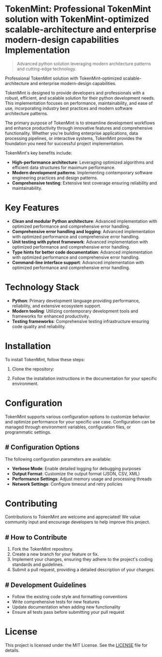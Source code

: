 <!-- fallback_TokenMint_20250902113537_10894 -->

# TokenMint: Professional TokenMint solution with TokenMint-optimized scalable-architecture and enterprise modern-design capabilities Implementation
> Advanced python solution leveraging modern architecture patterns and cutting-edge technology.

Professional TokenMint solution with TokenMint-optimized scalable-architecture and enterprise modern-design capabilities.

TokenMint is designed to provide developers and professionals with a robust, efficient, and scalable solution for their python development needs. This implementation focuses on performance, maintainability, and ease of use, incorporating industry best practices and modern software architecture patterns.

The primary purpose of TokenMint is to streamline development workflows and enhance productivity through innovative features and comprehensive functionality. Whether you're building enterprise applications, data processing pipelines, or interactive systems, TokenMint provides the foundation you need for successful project implementation.

TokenMint's key benefits include:

* **High-performance architecture**: Leveraging optimized algorithms and efficient data structures for maximum performance.
* **Modern development patterns**: Implementing contemporary software engineering practices and design patterns.
* **Comprehensive testing**: Extensive test coverage ensuring reliability and maintainability.

# Key Features

* **Clean and modular Python architecture**: Advanced implementation with optimized performance and comprehensive error handling.
* **Comprehensive error handling and logging**: Advanced implementation with optimized performance and comprehensive error handling.
* **Unit testing with pytest framework**: Advanced implementation with optimized performance and comprehensive error handling.
* **Type hints for better code documentation**: Advanced implementation with optimized performance and comprehensive error handling.
* **Command-line interface support**: Advanced implementation with optimized performance and comprehensive error handling.

# Technology Stack

* **Python**: Primary development language providing performance, reliability, and extensive ecosystem support.
* **Modern tooling**: Utilizing contemporary development tools and frameworks for enhanced productivity.
* **Testing frameworks**: Comprehensive testing infrastructure ensuring code quality and reliability.

# Installation

To install TokenMint, follow these steps:

1. Clone the repository:


2. Follow the installation instructions in the documentation for your specific environment.

# Configuration

TokenMint supports various configuration options to customize behavior and optimize performance for your specific use case. Configuration can be managed through environment variables, configuration files, or programmatic settings.

## # Configuration Options

The following configuration parameters are available:

* **Verbose Mode**: Enable detailed logging for debugging purposes
* **Output Format**: Customize the output format (JSON, CSV, XML)
* **Performance Settings**: Adjust memory usage and processing threads
* **Network Settings**: Configure timeout and retry policies

# Contributing

Contributions to TokenMint are welcome and appreciated! We value community input and encourage developers to help improve this project.

## # How to Contribute

1. Fork the TokenMint repository.
2. Create a new branch for your feature or fix.
3. Implement your changes, ensuring they adhere to the project's coding standards and guidelines.
4. Submit a pull request, providing a detailed description of your changes.

## # Development Guidelines

* Follow the existing code style and formatting conventions
* Write comprehensive tests for new features
* Update documentation when adding new functionality
* Ensure all tests pass before submitting your pull request

# License

This project is licensed under the MIT License. See the [LICENSE](https://github.com/Valerian1964/TokenMint/blob/main/LICENSE) file for details.
